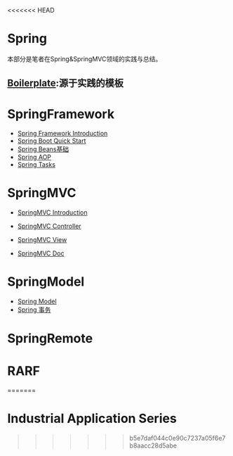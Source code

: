 <<<<<<< HEAD
# Spring

本部分是笔者在Spring&SpringMVC领域的实践与总结。

## [Boilerplate]():源于实践的模板



# SpringFramework

- [Spring Framework Introduction]()
- [Spring Boot Quick Start]()
- [Spring Beans基础]()
- [Spring AOP]()
- [Spring Tasks]()

# SpringMVC

- [SpringMVC Introduction]()


- [SpringMVC Controller]()
- [SpringMVC View]()
- [SpringMVC Doc]()

# SpringModel

- [Spring Model]()
- [Spring 事务]()

# SpringRemote

# RARF



=======
# Industrial Application Series
>>>>>>> b5e7daf044c0e90c7237a05f6e7b8aacc28d5abe
